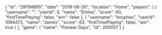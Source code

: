 {
  "id": "29794895",
  "date": "2018-06-30",
  "location": "Home",
  "players": [
    {
      "username": "",
      "userid": 0,
      "name": "Emma",
      "score": 60,
      "firstTimePlaying": false,
      "win": false
    },
    {
      "username": "kouphax",
      "userid": 1094472,
      "name": "James",
      "score": 63,
      "firstTimePlaying": false,
      "win": true
    }
  ],
  "game": {
    "name": "Pioneer Days",
    "id": 200057
  }
}
